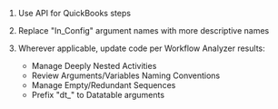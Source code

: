 1. Use API for QuickBooks steps
2. Replace "In_Config" argument names with more descriptive names
3. Wherever applicable, update code per Workflow Analyzer results:

   * Manage Deeply Nested Activities
   * Review Arguments/Variables Naming Conventions
   * Manage Empty/Redundant Sequences
   * Prefix "dt_" to Datatable arguments
